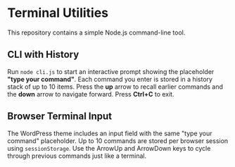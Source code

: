 # Terminal Utilities

This repository contains a simple Node.js command-line tool.

## CLI with History

Run `node cli.js` to start an interactive prompt showing the placeholder
**"type your command"**. Each command you enter is stored in a history stack of
up to 10 items. Press the **up** arrow to recall earlier commands and the
**down** arrow to navigate forward. Press **Ctrl+C** to exit.

## Browser Terminal Input

The WordPress theme includes an input field with the same "type your command"
placeholder. Up to 10 commands are stored per browser session using
`sessionStorage`. Use the ArrowUp and ArrowDown keys to cycle through previous
commands just like a terminal.
